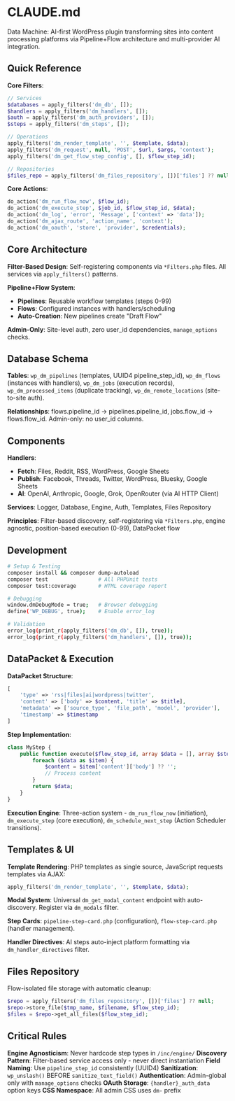# CLAUDE.md

Data Machine: AI-first WordPress plugin transforming sites into content processing platforms via Pipeline+Flow architecture and multi-provider AI integration.

## Quick Reference

**Core Filters**:
```php
// Services
$databases = apply_filters('dm_db', []);
$handlers = apply_filters('dm_handlers', []);
$auth = apply_filters('dm_auth_providers', []);
$steps = apply_filters('dm_steps', []);

// Operations
apply_filters('dm_render_template', '', $template, $data);
apply_filters('dm_request', null, 'POST', $url, $args, 'context');
apply_filters('dm_get_flow_step_config', [], $flow_step_id);

// Repositories
$files_repo = apply_filters('dm_files_repository', [])['files'] ?? null;
```

**Core Actions**:
```php
do_action('dm_run_flow_now', $flow_id);
do_action('dm_execute_step', $job_id, $flow_step_id, $data);
do_action('dm_log', 'error', 'Message', ['context' => 'data']);
do_action('dm_ajax_route', 'action_name', 'context');
do_action('dm_oauth', 'store', 'provider', $credentials);
```

## Core Architecture

**Filter-Based Design**: Self-registering components via `*Filters.php` files. All services via `apply_filters()` patterns.

**Pipeline+Flow System**: 
- **Pipelines**: Reusable workflow templates (steps 0-99)
- **Flows**: Configured instances with handlers/scheduling
- **Auto-Creation**: New pipelines create "Draft Flow"

**Admin-Only**: Site-level auth, zero user_id dependencies, `manage_options` checks.

## Database Schema

**Tables**: `wp_dm_pipelines` (templates, UUID4 pipeline_step_id), `wp_dm_flows` (instances with handlers), `wp_dm_jobs` (execution records), `wp_dm_processed_items` (duplicate tracking), `wp_dm_remote_locations` (site-to-site auth).

**Relationships**: flows.pipeline_id → pipelines.pipeline_id, jobs.flow_id → flows.flow_id. Admin-only: no user_id columns.


## Components

**Handlers**:
- **Fetch**: Files, Reddit, RSS, WordPress, Google Sheets
- **Publish**: Facebook, Threads, Twitter, WordPress, Bluesky, Google Sheets
- **AI**: OpenAI, Anthropic, Google, Grok, OpenRouter (via AI HTTP Client)

**Services**: Logger, Database, Engine, Auth, Templates, Files Repository

**Principles**: Filter-based discovery, self-registering via `*Filters.php`, engine agnostic, position-based execution (0-99), DataPacket flow

## Development

```bash
# Setup & Testing
composer install && composer dump-autoload
composer test                # All PHPUnit tests
composer test:coverage       # HTML coverage report

# Debugging
window.dmDebugMode = true;   # Browser debugging
define('WP_DEBUG', true);    # Enable error_log

# Validation
error_log(print_r(apply_filters('dm_db', []), true));
error_log(print_r(apply_filters('dm_handlers', []), true));
```

## DataPacket & Execution

**DataPacket Structure**:
```php
[
    'type' => 'rss|files|ai|wordpress|twitter',
    'content' => ['body' => $content, 'title' => $title],
    'metadata' => ['source_type', 'file_path', 'model', 'provider'],
    'timestamp' => $timestamp
]
```

**Step Implementation**:
```php
class MyStep {
    public function execute($flow_step_id, array $data = [], array $step_config = []): array {
        foreach ($data as $item) {
            $content = $item['content']['body'] ?? '';
            // Process content
        }
        return $data;
    }
}
```

**Execution Engine**: Three-action system - `dm_run_flow_now` (initiation), `dm_execute_step` (core execution), `dm_schedule_next_step` (Action Scheduler transitions).

## Templates & UI

**Template Rendering**: PHP templates as single source, JavaScript requests templates via AJAX:
```php
apply_filters('dm_render_template', '', $template, $data);
```

**Modal System**: Universal `dm_get_modal_content` endpoint with auto-discovery. Register via `dm_modals` filter.

**Step Cards**: `pipeline-step-card.php` (configuration), `flow-step-card.php` (handler management).

**Handler Directives**: AI steps auto-inject platform formatting via `dm_handler_directives` filter.

## Files Repository

Flow-isolated file storage with automatic cleanup:
```php
$repo = apply_filters('dm_files_repository', [])['files'] ?? null;
$repo->store_file($tmp_name, $filename, $flow_step_id);
$files = $repo->get_all_files($flow_step_id);
```



## Critical Rules

**Engine Agnosticism**: Never hardcode step types in `/inc/engine/`
**Discovery Pattern**: Filter-based service access only - never direct instantiation
**Field Naming**: Use `pipeline_step_id` consistently (UUID4)
**Sanitization**: `wp_unslash()` BEFORE `sanitize_text_field()`
**Authentication**: Admin-global only with `manage_options` checks
**OAuth Storage**: `{handler}_auth_data` option keys
**CSS Namespace**: All admin CSS uses `dm-` prefix


